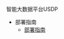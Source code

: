 <div class="sidebar_title icon_"> 智能大数据平台USDP </div>   

* 部署指南
    * [部署指南](/usdpdc/1.0.x/version_list)

